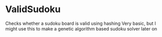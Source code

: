 # ValidSudoku
Checks whether a sudoku board is valid using hashing
Very basic, but I might use this to make a genetic algorithm based sudoku solver later on
